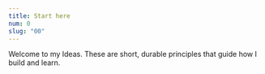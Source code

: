 ```yaml
---
title: Start here
num: 0
slug: "00"
---
```

<p>Welcome to my Ideas. These are short, durable principles that guide how I build and learn.</p>
